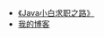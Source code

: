 * [《Java小白求职之路》](https://github.com/DogerRain/LearnJavaToFindAJob)
* [我的博客](https://rain.baimuxym.cn/)
